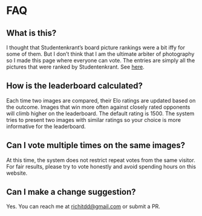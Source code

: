 # FAQ

## What is this?

I thought that Studentenkrant’s board picture rankings were a bit iffy for some of them. But I don’t think that I am the ultimate arbiter of photography so I made this page where everyone can vote.
The entries are simply all the pictures that were ranked by Studentenkrant. See [here](https://studentenkrant.org/2025/05/board-picture-awards-24-25/).

## How is the leaderboard calculated?

Each time two images are compared, their Elo ratings are updated based on the outcome. Images that win more often against closely rated opponents will climb higher on the leaderboard. The default rating is 1500. The system tries to present two images with similar ratings so your choice is more informative for the leaderboard.

## Can I vote multiple times on the same images?

At this time, the system does not restrict repeat votes from the same visitor. For fair results, please try to vote honestly and avoid spending hours on this website.

## Can I make a change suggestion?

Yes. You can reach me at [richitdd@gmail.com](mailto:richitdd@gmail.com) or submit a PR.
